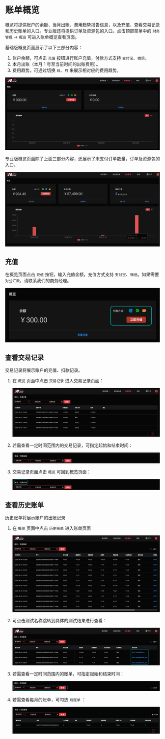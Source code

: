 # 账单概览

概览将提供账户的余额、当月出账、费用趋势报告信息，以及充值、查看交易记录和历史账单的入口。专业版还将提供订单及资源包的入口。点击顶部菜单中的 `财务管理` -> `概览` 可进入账单概览查看页面。

基础版概览页面展示了以下三部分内容：

1. 账户余额，可点击 `充值` 按钮进行账户充值，付款方式支持 `支付宝`、`微信`。
2. 本月出账（本月 1 号至当前时间的出账费用）。
3. 费用趋势，可通过切换 `日`、`月` 来展示相对应的费用趋势。

![billing_brief](../_assets/billing_brief.png)

专业版概览页面除了上面三部分内容，还展示了未支付订单数量，订单及资源包的入口。

![image-20221209162026870](../_assets/pro_bill_brief.png)

## 充值

在概览页面点击 `充值` 按钮，输入充值金额，充值方式支持 `支付宝`、`微信`。如果需要 `对公汇款`，请联系我们的商务经理。

![recharge](../_assets/recharge.png)

## 查看交易记录

交易记录将展示账户的充值、扣款记录。

1. 在 `概览` 页面中点击 `交易记录` 进入交易记录页面：

   ![transactions](../_assets/transactions.png)

2. 若需查看一定时间范围内的交易记录，可指定起始和结束时间：

   ![transactions-query](../_assets/transactions_query.png)

3. 交易记录页面点击 `概览` 可回到概览页面：

   ![transactions-list](../_assets/transactions_back.png)

## 查看历史账单

历史账单将展示账户的出账记录

1. 在 `概览` 页面中点击 `历史账单` 进入账单页面

   ![bills](../_assets/bills.png)

2. 可点击测试名称跳转到具体的测试结果进行查看：

   ![bills-testrun](../_assets/bills_testrun.png)

3. 若需查看一定时间范围内的账单，可指定起始和结束时间：

   ![bills-time-query](../_assets/bills_time_query.png)

4. 若需查看每月的账单，可勾选 `月账单` ：

   ![bills-month](../_assets/bills_month.png)